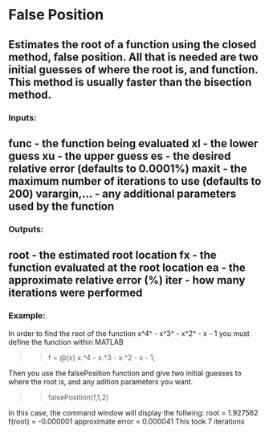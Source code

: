 # False Position
Estimates the root of a function using the closed method, false position. All that is needed are two initial guesses of where the root is, and function. This method is usually faster than the bisection method.
---
### Inputs:
func - the function being evaluated
xl - the lower guess
xu - the upper guess
es - the desired relative error (defaults to 0.0001%)
maxit - the maximum number of iterations to use (defaults to 200)
varargin,... - any additional parameters used by the function
---
### Outputs:
root - the estimated root location
fx - the function evaluated at the root location
ea - the approximate relative error (%)
iter - how many iterations were performed
---
### Example:
In order to find the root of the function x^4^ - x^3^ - x^2^ - x - 1 you must define the function within MATLAB
>> f = @(x) x.^4 - x.^3 - x.^2 - x - 1;

Then you use the falsePosition function and give two initial guesses to where the root is, and any adition parameters you want.
>> falsePosition(f,1,2)

In this case, the command window will display the follwing:
root = 1.927562
f(root) = -0.000001
approximate error = 0.000041
This took 7 iterations
